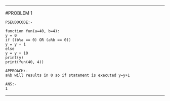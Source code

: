 
--------------------------------------------------------------------------------------
#PROBLEM 1

```
PSEUDOCODE:-

function fun(a=40, b=4):
y = 0
if ((b%a == 0) OR (a%b == 0))
y = y + 1
else
y = y + 10
print(y)
print(fun(40, 4))

APPROACH:-
a%b will results in 0 so if statement is executed y=y+1

ANS:-
1
```
--------------------------------------------------------------------------------------


